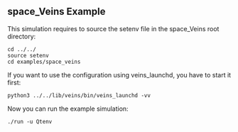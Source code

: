 <!--
SPDX-FileCopyrightText: 2023 Mario Franke <research@m-franke.net>

SPDX-License-Identifier: GPL-2.0-or-later
-->

## space_Veins Example

This simulation requires to source the setenv file in the space_Veins root directory:
```
cd ../../
source setenv
cd examples/space_veins
```

If you want to use the configuration using veins_launchd, you have to start it first:
```
python3 ../../lib/veins/bin/veins_launchd -vv
```

Now you can run the example simulation:
```
./run -u Qtenv
```
